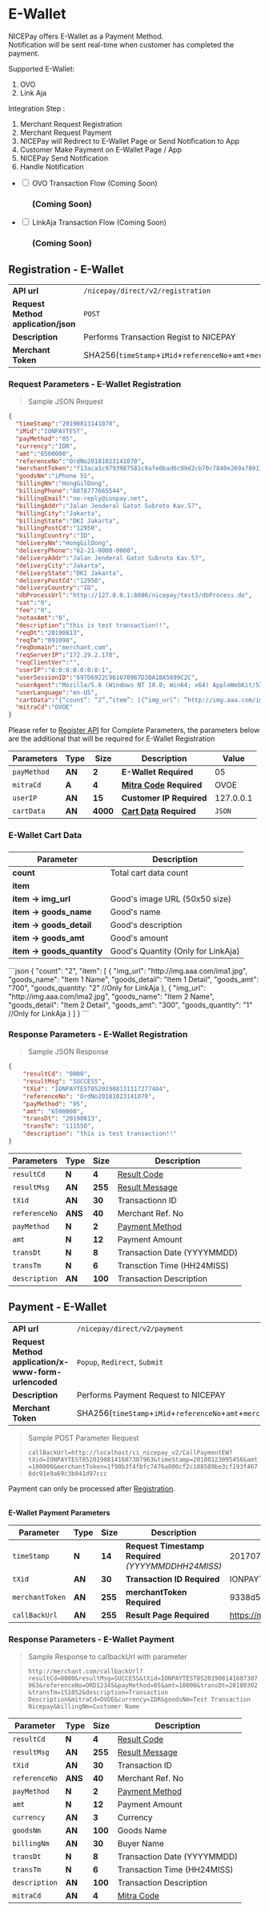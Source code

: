 # E-Wallet
NICEPay offers E-Wallet as a Payment Method.<br>
Notification will be sent real-time when customer has completed the payment.<br>

Supported E-Wallet:
<ol type="1">
  <li>OVO</li>
  <li>Link Aja</li>
</ol>

Integration Step :
<ol type="1">
  <li>Merchant Request Registration
  <li>Merchant Request Payment
  <li>NICEPay will Redirect to E-Wallet Page or Send Notification to App
  <li>Customer Make Payment on E-Wallet Page / App
  <li>NICEPay Send Notification
  <li>Handle Notification
</ol>

<div class="wrapper">
<ul>
  <li>
    <input type="checkbox" id="list-item-ovov2">
    <label for="list-item-ovov2" class="first">OVO Transaction Flow (Coming Soon)</label>
    <ul>
      <h3>(Coming Soon)</h3>
    </ul>
  </li>
</ul>
</div>

<div class="wrapper">
<ul>
  <li>
    <input type="checkbox" id="list-item-linkv2">
    <label for="list-item-linkv2" class="first">LinkAja Transaction Flow (Coming Soon)</label>
    <ul>
      <h3>(Coming Soon)</h3>
    </ul>
  </li>
</ul>
</div>

## Registration - E-Wallet

|                                                           |                                                                                                               |
|-----------------------------------------------------------|---------------------------------------------------------------------------------------------------------------|
| **API url**                                               | `/nicepay/direct/v2/registration`                                                                             |
| **Request Method** **application/json**                   | `POST`                                                                                                        |
| **Description**                                           | Performs Transaction Regist to NICEPAY                                                                        |        
| **Merchant Token**                                        | SHA256(`timeStamp`+`iMid`+`referenceNo`+`amt`+`merchantKey`)                                                  |

### Request Parameters - E-Wallet Registration
> Sample JSON Request

```json
{
  "timeStamp":"20190813141070",
  "iMid":"IONPAYTEST",
  "payMethod":"05",
  "currency":"IDR",
  "amt":"6500000",
  "referenceNo":"OrdNo20181023141070",
  "merchantToken":"f13aca1c9793987581c9afe0bad6c09d2cb70c7840e269a78911a8b96d15eea5",
  "goodsNm":"iPhone 5S",
  "billingNm":"HongGilDong",
  "billingPhone":"0878777665544",
  "billingEmail":"no-reply@ionpay.net",
  "billingAddr":"Jalan Jenderal Gatot Subroto Kav.57",
  "billingCity":"Jakarta",
  "billingState":"DKI Jakarta",
  "billingPostCd":"12950",
  "billingCountry":"ID",
  "deliveryNm":"HongGilDong",
  "deliveryPhone":"62-21-0000-0000",
  "deliveryAddr":"Jalan Jenderal Gatot Subroto Kav.57",
  "deliveryCity":"Jakarta",
  "deliveryState":"DKI Jakarta",
  "deliveryPostCd":"12950",
  "deliveryCountry":"ID",
  "dbProcessUrl":"http://127.0.0.1:8080/nicepay/test3/dbProcess.do",
  "vat":"0",
  "fee":"0",
  "notaxAmt":"0",
  "description":"this is test transaction!!",
  "reqDt":"20190813",
  "reqTm":"091098",
  "reqDomain":"merchant.com",
  "reqServerIP":"172.29.2.178",
  "reqClientVer":"",
  "userIP":"0:0:0:0:0:0:0:1",
  "userSessionID":"697D6922C961070967D3BA1BA5699C2C",
  "userAgent":"Mozilla/5.0 (Windows NT 10.0; Win64; x64) AppleWebKit/537.36 (KHTML,like Gecko) Chrome/60.0.3112.101 Safari/537.36",
  "userLanguage":"en-US",
  "cartData":"{“count”: ”2”,”item”: [{“img_url”: ”http://img.aaa.com/ima1.jpg”,”goods_name”: ”Item 1 Name”,”goods_detail”: ”Item 1 Detail”,”goods_amt”: ”700”},{“img_url”: ”http://img.aaa.com/ima2.jpg”,”goods_name”: ”Item 2 Name”,”goods_detail”: ”Item 2 Detail”,”goods_amt”: ”300”}]}",
  "mitraCd":"OVOE"
}
```

<aside class="notice">Please refer to <a href="#registration">Register API</a> for Complete Parameters, the parameters below are the additional that will be required for E-Wallet Registration</aside>

| Parameters  | **Type** | **Size** | **Description**                                  | Value         |
| ----------- | -------- | -------- | ------------------------------------------------ | ------------- |
| `payMethod` | **AN**   | **2**    | **E-Wallet** **Required**                        | 05            |
| `mitraCd`   | **A**    | **4**    | **[Mitra Code](#mitra-code)** **Required**       | OVOE          |
| `userIP`    | **AN**   | **15**   | **Customer IP** **Required**                     | 127.0.0.1     |
| `cartData`  | **AN**   | **4000** | **[Cart Data](#ewallet-cart-data)** **Required** | `JSON`        |

### E-Wallet Cart Data
<h3 id="ewallet-cart-data"></h3>

| **Parameter**                      |  Description                                        |
|-------------------------------     |--------------------------------                     |
|**count**                           | Total cart data count                               |
|**item**                            |                                                     |
|**item ->** **img_url**             | Good's image URL (50x50 size)                       |
|**item ->** **goods_name**          | Good's name                                         |
|**item ->** **goods_detail**        | Good's description                                  |
|**item ->** **goods_amt**           | Good's amount                                       |
|**item ->** **goods_quantity**      | Good's Quantity (Only for LinkAja)                  |

<div class="center-column"></div>
```json
{
    "count": "2",  
    "item": [  
        {
            "img_url": "http://img.aaa.com/ima1.jpg",  
            "goods_name": "Item 1 Name",
            "goods_detail": "Item 1 Detail",
            "goods_amt": "700",
            "goods_quantity: "2" //Only for LinkAja
        },  
	    {
            "img_url": "http://img.aaa.com/ima2.jpg",
            "goods_name": "Item 2 Name",
            "goods_detail": "Item 2 Detail",
            "goods_amt": "300",
            "goods_quantity": "1" //Only for LinkAja
        }  
        ] 
} 
```


### Response Parameters - E-Wallet Registration
> Sample JSON Response

```json
{
    "resultCd": "0000",
    "resultMsg": "SUCCESS",
    "tXid": "IONPAYTEST05201908131117277404",
    "referenceNo": "OrdNo20181023141070",
    "payMethod": "05",
    "amt": "6500000",
    "transDt": "20190813",
    "transTm": "111550",
    "description": "this is test transaction!!"
}
```

| Parameters    | **Type** | **Size** | Description                       |
| ------------- | -------- | -------- | --------------------------------- |
| `resultCd`    | **N**    | **4**    | [Result Code](#error-code)        |
| `resultMsg`   | **AN**   | **255**  | [Result Message](#error-code)     |
| `tXid`        | **AN**   | **30**   | Transactionn ID                   |
| `referenceNo` | **ANS**  | **40**   | Merchant Ref. No                  |
| `payMethod`   | **N**    | **2**    | [Payment Method](#payment-method) |
| `amt`         | **N**    | **12**   | Payment Amount                    |
| `transDt`     | **N**    | **8**    | Transaction Date (YYYYMMDD)       |
| `transTm`     | **N**    | **6**    | Transction Time (HH24MISS)        |
| `description` | **AN**   | **100**  | Transaction Description           |

## Payment - E-Wallet

|                                                           |                                                                                                               |
|-----------------------------------------------------------|---------------------------------------------------------------------------------------------------------------|
| **API url**                                               | `/nicepay/direct/v2/payment`                                                                                  |
| **Request Method** **application/x-www-form-urlencoded**  | `Popup`, `Redirect`, `Submit`                                                                                 |
| **Description**                                           | Performs Payment Request to NICEPAY                                                                           |
| **Merchant Token**                                        | SHA256(`timeStamp`+`iMid`+`referenceNo`+`amt`+`merchantKey`)                                                  |

> Sample POST Parameter Request
>
> `callBackUrl=http://localhost/ci_nicepay_v2/CallPaymentEW?tXid=IONPAYTEST05201908141607307963&timeStamp=20180123095456&amt=100000&merchantToken=1f90b3f4fbfc7476a800cf2c108509be3cf193f4678dc91e9a69c3b941d97ccc`

<aside class="notice">Payment can only be processed after <a href="#registration-e-wallet">Registration</a>.</aside>

<br>**E-Wallet Payment Parameters**

| Parameter       | **Type** | **Size** | **Description**                                         | Example                          |
| --------------- | -------- | -------- | ------------------------------------------------------- | -------------------------------- |
| `timeStamp`     | **N**    | **14**   | **Request Timestamp** **Required** *(YYYYMMDDHH24MISS)* | 20170708123456                   |
| `tXid`          | **AN**   | **30**   | **Transaction ID** **Required**                         | IONPAYTEST02201607291027025291   |
| `merchantToken` | **AN**   | **255**  | **merchantToken** **Required**                          | 9338d54573688ae18e175240b02...   |
| `callBackUrl`   | **AN**   | **255**  | **Result Page** **Required**                            | https://merchant.com/callBackUrl |

### Response Parameters - E-Wallet Payment

> Sample Response to callbackUrl with parameter
>
> `http://merchant.com/callbackUrl?resultCd=0000&resultMsg=SUCCESS&tXid=IONPAYTEST05201908141607307963&referenceNo=ORD12345&payMethod=05&amt=10000&transDt=20180302&transTm=151052&description=Transaction Description&mitraCd=OVOE&currency=IDR&goodsNm=Test Transaction Nicepay&billingNm=Customer Name`

| Parameter     | **Type** | Size    | Description                       |
| ------------- | -------- | ------- | --------------------------------- |
| `resultCd`    | **N**    | **4**   | [Result Code](#error-code)        |
| `resultMsg`   | **AN**   | **255** | [Result Message](#error-code)     |
| `tXid`        | **AN**   | **30**  | Transaction ID                    |
| `referenceNo` | **ANS**  | **40**  | Merchant Ref. No                  |
| `payMethod`   | **N**    | **2**   | [Payment Method](#payment-method) |
| `amt`         | **N**    | **12**  | Payment Amount                    |
| `currency`    | **AN**   | **3**   | Currency                          |
| `goodsNm`     | **AN**   | **100** | Goods Name                        |
| `billingNm`   | **AN**   | **30**  | Buyer Name                        |
| `transDt`     | **N**    | **8**   | Transaction Date (YYYYMMDD)       |
| `transTm`     | **N**    | **6**   | Transaction Time (HH24MISS)       |
| `description` | **AN**   | **100** | Transaction Description           |
| `mitraCd`     | **AN**   | **4**   | [Mitra Code](#mitra-code)         |
